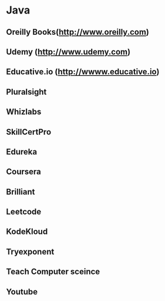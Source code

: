 # Java

## Oreilly Books(http://www.oreilly.com)
## Udemy (http://www.udemy.com)
## Educative.io (http://wwww.educative.io)
## Pluralsight
## Whizlabs
## SkillCertPro
## Edureka
## Coursera
## Brilliant
## Leetcode
## KodeKloud
## Tryexponent
## Teach Computer sceince
## Youtube
##